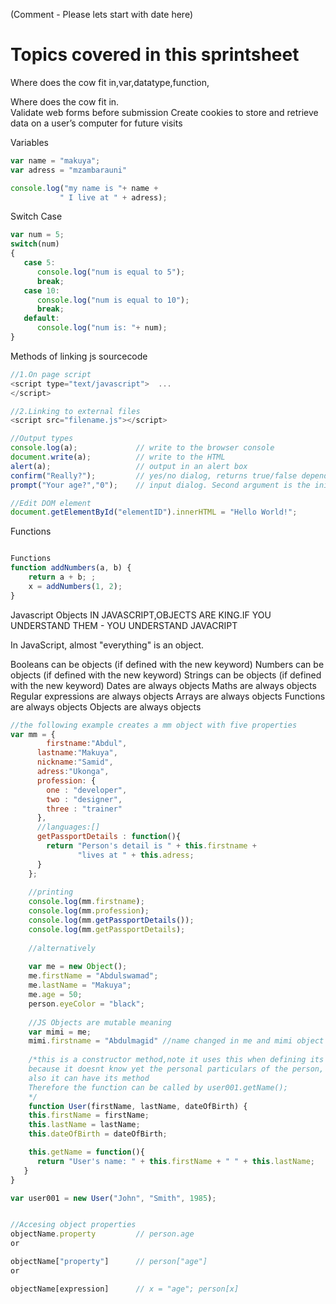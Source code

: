 (Comment - Please lets start with date here)




# Topics covered in this sprintsheet
Where does the cow fit in,var,datatype,function,

Where does the cow fit in.  
Validate web forms before submission
Create cookies to store and retrieve data on a user’s computer for future visits

Variables
```javascript
var name = "makuya";
var adress = "mzambarauni"

console.log("my name is "+ name +
           " I live at " + adress);
```
Switch Case 
```javascript
var num = 5;
switch(num)
{
   case 5:
      console.log("num is equal to 5");
      break;
   case 10:
      console.log("num is equal to 10");
      break;
   default:
      console.log("num is: "+ num);
}
```


Methods of linking js sourcecode

```javascript
//1.On page script
<script type="text/javascript">  ...
</script>

//2.Linking to external files
<script src="filename.js"></script>

//Output types
console.log(a);             // write to the browser console
document.write(a);          // write to the HTML
alert(a);                   // output in an alert box
confirm("Really?");         // yes/no dialog, returns true/false depending on user click
prompt("Your age?","0");    // input dialog. Second argument is the initial value

//Edit DOM element
document.getElementById("elementID").innerHTML = "Hello World!";
```

Functions
```javascript

Functions
function addNumbers(a, b) {
    return a + b; ;
    x = addNumbers(1, 2);
}
```


Javascript Objects
IN JAVASCRIPT,OBJECTS ARE KING.IF YOU UNDERSTAND THEM - YOU UNDERSTAND JAVACRIPT

In JavaScript, almost "everything" is an object.

Booleans can be objects (if defined with the new keyword)
Numbers can be objects (if defined with the new keyword)
Strings can be objects (if defined with the new keyword)
Dates are always objects
Maths are always objects
Regular expressions are always objects
Arrays are always objects
Functions are always objects
Objects are always objects

```javascript
//the following example creates a mm object with five properties
var mm = {
    	firstname:"Abdul",
      lastname:"Makuya",
      nickname:"Samid",
      adress:"Ukonga",
      profession: {
        one : "developer",
        two : "designer",
        three : "trainer"
      },
      //languages:[]
      getPassportDetails : function(){
        return "Person's detail is " + this.firstname +
               "lives at " + this.adress;
      }
    };
    
    //printing
    console.log(mm.firstname);
    console.log(mm.profession);
    console.log(mm.getPassportDetails());
    console.log(mm.getPassportDetails);
    
    //alternatively
    
    var me = new Object();
    me.firstName = "Abdulswamad";
    me.lastName = "Makuya";
    me.age = 50;
    person.eyeColor = "black";
    
    //JS Objects are mutable meaning
    var mimi = me;
    mimi.firstname = "Abdulmagid" //name changed in me and mimi object
    
    /*this is a constructor method,note it uses this when defining its variables
    because it doesnt know yet the personal particulars of the person,
    also it can have its method
    Therefore the function can be called by user001.getName();
    */
    function User(firstName, lastName, dateOfBirth) {
    this.firstName = firstName;
    this.lastName = lastName;
    this.dateOfBirth = dateOfBirth;

    this.getName = function(){
      return "User's name: " + this.firstName + " " + this.lastName;
   }
}

var user001 = new User("John", "Smith", 1985);


//Accesing object properties
objectName.property         // person.age
or

objectName["property"]      // person["age"]
or

objectName[expression]      // x = "age"; person[x]
